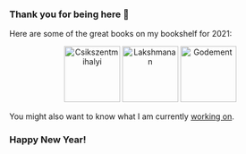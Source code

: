 ### Thank you for being here 👋

Here are some of the great books on my bookshelf for 2021:

<div align="center">
  <a href="https://www.goodreads.com/book/show/117101.Flow"><img src="https://i.gr-assets.com/images/S/compressed.photo.goodreads.com/books/1474776448l/117101._SY475_.jpg" width=100 alt="Csikszentmihalyi"/></a>
  <a href="https://www.goodreads.com/book/show/55275019-machine-learning-design-patterns"><img src="https://i.gr-assets.com/images/S/compressed.photo.goodreads.com/books/1599583594l/55275019.jpg" width=100 alt="Lakshmanan"/></a>
  <a href="https://www.goodreads.com/book/show/8803573-analysis-i"><img src="https://i.gr-assets.com/images/S/compressed.photo.goodreads.com/books/1348989616l/8803573.jpg" width=100 alt="Godement"/></a>
</div>

<p>

<div align="left">You might also want to know what I am currently <a href="https://github.com/mycaule/reading-resources#videos-and-blog-posts-collection">working on</a>.
</div>

### Happy New Year!
